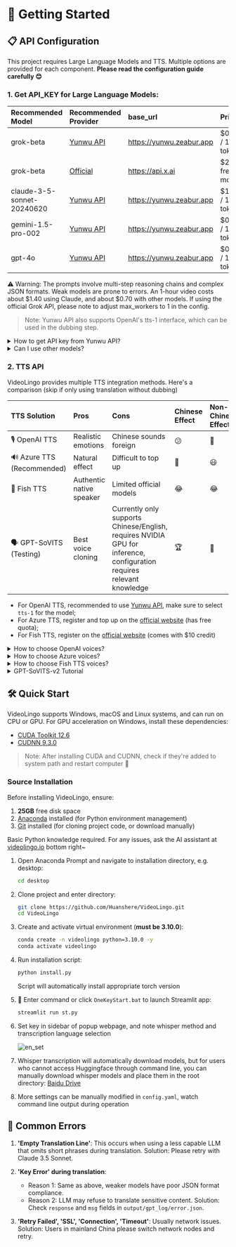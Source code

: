 # 🚀 Getting Started

## 📋 API Configuration
This project requires Large Language Models and TTS. Multiple options are provided for each component. **Please read the configuration guide carefully 😊**

### 1. **Get API_KEY for Large Language Models**:

| Recommended Model | Recommended Provider | base_url | Price | Effect |
|:-----|:---------|:---------|:-----|:---------|
| grok-beta | [Yunwu API](https://yunwu.zeabur.app/register?aff=TXMB) | https://yunwu.zeabur.app | $0.70 / 1M tokens | 🤩 |
| grok-beta | [Official](https://console.x.ai/) | https://api.x.ai | $25 free / month | 🤩 |
| claude-3-5-sonnet-20240620 | [Yunwu API](https://yunwu.zeabur.app/register?aff=TXMB) | https://yunwu.zeabur.app | $1.40 / 1M tokens | 🤩 |
| gemini-1.5-pro-002 | [Yunwu API](https://yunwu.zeabur.app/register?aff=TXMB) | https://yunwu.zeabur.app | $0.70 / 1M tokens | 😃 |
| gpt-4o | [Yunwu API](https://yunwu.zeabur.app/register?aff=TXMB) | https://yunwu.zeabur.app | $0.70 / 1M tokens | 🙂 |

⚠️ Warning: The prompts involve multi-step reasoning chains and complex JSON formats. Weak models are prone to errors. An 1-hour video costs about $1.40 using Claude, and about $0.70 with other models. If using the official Grok API, please note to adjust max_workers to 1 in the config.

> Note: Yunwu API also supports OpenAI's tts-1 interface, which can be used in the dubbing step.

<details>
<summary>How to get API key from Yunwu API?</summary>

1. Go to [Yunwu API website](https://yunwu.zeabur.app/register?aff=TXMB)
2. Register an account and top up
3. Create a new key on the API key page
4. Make sure to check `Unlimited quota`, recommended channel is `Pure AZ 1.5x`
</details>

<details>
<summary>Can I use other models?</summary>

- ✅ Supports OAI-Like API interfaces, you can change in the Streamlit sidebar.
- ⚠️ However, other models (especially smaller ones) have weaker instruction following capabilities and are very likely to error during translation. Strongly not recommended. If errors occur, please switch models.
</details>

### 2. **TTS API**
VideoLingo provides multiple TTS integration methods. Here's a comparison (skip if only using translation without dubbing)

| TTS Solution | Pros | Cons | Chinese Effect | Non-Chinese Effect |
|:---------|:-----|:-----|:---------|:-----------|
| 🎙️ OpenAI TTS | Realistic emotions | Chinese sounds foreign | 😕 | 🤩 |
| 🔊 Azure TTS (Recommended) | Natural effect | Difficult to top up | 🤩 | 😃 |
| 🎤 Fish TTS | Authentic native speaker | Limited official models | 😂 | 😂 |
| 🗣️ GPT-SoVITS (Testing) | Best voice cloning | Currently only supports Chinese/English, requires NVIDIA GPU for inference, configuration requires relevant knowledge | 🏆 | 🚫 |

- For OpenAI TTS, recommended to use [Yunwu API](https://yunwu.zeabur.app/register?aff=TXMB), make sure to select `tts-1` for the model;
- For Azure TTS, register and top up on the [official website](https://learn.microsoft.com/en-us/azure/ai-services/speech-service/get-started-text-to-speech?tabs=windows%2Cterminal&pivots=programming-language-python) (has free quota);
- For Fish TTS, register on the [official website](https://fish.audio/en/go-api/) (comes with $10 credit)

<details>
<summary>How to choose OpenAI voices?</summary>

Voice list can be found on the [official website](https://platform.openai.com/docs/guides/text-to-speech/voice-options), such as `alloy`, `echo`, `nova`, etc. Modify `openai_tts.voice` in `config.yaml`.

</details>
<details>
<summary>How to choose Azure voices?</summary>

Recommended to try voices in the [online demo](https://speech.microsoft.com/portal/voicegallery). You can find the voice code in the code on the right, e.g. `zh-CN-XiaoxiaoMultilingualNeural`

</details>

<details>
<summary>How to choose Fish TTS voices?</summary>

Go to the [official website](https://fish.audio/en/) to listen and choose voices. Find the voice code in the URL, e.g. Dingzhen is `54a5170264694bfc8e9ad98df7bd89c3`. Popular voices are already added in `config.yaml`. To use other voices, modify the `fish_tts.character_id_dict` dictionary in `config.yaml`.

</details>

<details>
<summary>GPT-SoVITS-v2 Tutorial</summary>

1. Check requirements and download the package from [official Yuque docs](https://www.yuque.com/baicaigongchang1145haoyuangong/ib3g1e/dkxgpiy9zb96hob4#KTvnO).

2. Place `GPT-SoVITS-v2-xxx` and `VideoLingo` in the same directory. **Note they should be parallel folders.**

3. Choose one of the following ways to configure the model:

   a. Self-trained model:
   - After training, `tts_infer.yaml` under `GPT-SoVITS-v2-xxx\GPT_SoVITS\configs` will have your model path auto-filled. Copy and rename it to `your_preferred_english_character_name.yaml`
   - In the same directory as the `yaml` file, place reference audio named `your_preferred_english_character_name_reference_audio_text.wav` or `.mp3`, e.g. `Huanyuv2_Hello, this is a test audio.wav`
   - In VideoLingo's sidebar, set `GPT-SoVITS Character` to `your_preferred_english_character_name`.

   b. Use pre-trained model:
   - Download my model from [here](https://vip.123pan.cn/1817874751/8137723), extract and overwrite to `GPT-SoVITS-v2-xxx`.
   - Set `GPT-SoVITS Character` to `Huanyuv2`.

   c. Use other trained models:
   - Place `xxx.ckpt` in `GPT_weights_v2` folder and `xxx.pth` in `SoVITS_weights_v2` folder.
   - Following method a, rename `tts_infer.yaml` and modify `t2s_weights_path` and `vits_weights_path` under `custom` to point to your models, e.g.:
  
      ```yaml
      # Example config for method b:
      t2s_weights_path: GPT_weights_v2/Huanyu_v2-e10.ckpt
      version: v2
      vits_weights_path: SoVITS_weights_v2/Huanyu_v2_e10_s150.pth
      ```
   - Following method a, place reference audio in the same directory as the `yaml` file, named `your_preferred_english_character_name_reference_audio_text.wav` or `.mp3`, e.g. `Huanyuv2_Hello, this is a test audio.wav`. The program will auto-detect and use it.
   - ⚠️ Warning: **Please use English for `character_name`** to avoid errors. `reference_audio_text` can be in Chinese. Currently in beta, may produce errors.


   ```
   # Expected directory structure:
   .
   ├── VideoLingo
   │   └── ...
   └── GPT-SoVITS-v2-xxx
       ├── GPT_SoVITS
       │   └── configs
       │       ├── tts_infer.yaml
       │       ├── your_preferred_english_character_name.yaml
       │       └── your_preferred_english_character_name_reference_audio_text.wav
       ├── GPT_weights_v2
       │   └── [your GPT model file]
       └── SoVITS_weights_v2
           └── [your SoVITS model file]
   ```
        
After configuration, select `Reference Audio Mode` in the sidebar (see Yuque docs for details). During dubbing, VideoLingo will automatically open GPT-SoVITS inference API port in the command line, which can be closed manually after completion. Note that stability depends on the base model chosen.</details>

## 🛠️ Quick Start

VideoLingo supports Windows, macOS and Linux systems, and can run on CPU or GPU. For GPU acceleration on Windows, install these dependencies:

- [CUDA Toolkit 12.6](https://developer.download.nvidia.com/compute/cuda/12.6.0/local_installers/cuda_12.6.0_560.76_windows.exe)
- [CUDNN 9.3.0](https://developer.download.nvidia.com/compute/cudnn/9.3.0/local_installers/cudnn_9.3.0_windows.exe)

> Note: After installing CUDA and CUDNN, check if they're added to system path and restart computer 🔄

### Source Installation

Before installing VideoLingo, ensure:
1. **25GB** free disk space
2. [Anaconda](https://www.anaconda.com/download) installed (for Python environment management)
3. [Git](https://git-scm.com/downloads) installed (for cloning project code, or download manually)

Basic Python knowledge required. For any issues, ask the AI assistant at [videolingo.io](https://videolingo.io) bottom right~

1. Open Anaconda Prompt and navigate to installation directory, e.g. desktop:
   ```bash
   cd desktop
   ```

2. Clone project and enter directory:
   ```bash
   git clone https://github.com/Huanshere/VideoLingo.git
   cd VideoLingo
   ```

3. Create and activate virtual environment (**must be 3.10.0**):
   ```bash
   conda create -n videolingo python=3.10.0 -y
   conda activate videolingo
   ```

4. Run installation script:
   ```bash
   python install.py
   ```
   Script will automatically install appropriate torch version

5. 🎉 Enter command or click `OneKeyStart.bat` to launch Streamlit app:
   ```bash
   streamlit run st.py
   ```

6. Set key in sidebar of popup webpage, and note whisper method and transcription language selection

   ![en_set](https://github.com/user-attachments/assets/2f32f49b-0b7a-4ff4-930f-4e5f9bac9002)

7. Whisper transcription will automatically download models, but for users who cannot access Huggingface through command line, you can manually download whisper models and place them in the root directory: [Baidu Drive](https://pan.baidu.com/s/1Igo_FvFV4Xcb8tSYT0ktpA?pwd=e1c7)

8. More settings can be manually modified in `config.yaml`, watch command line output during operation

## 🚨 Common Errors

1. **'Empty Translation Line'**: This occurs when using a less capable LLM that omits short phrases during translation. Solution: Please retry with Claude 3.5 Sonnet.

2. **'Key Error' during translation**: 
   - Reason 1: Same as above, weaker models have poor JSON format compliance.
   - Reason 2: LLM may refuse to translate sensitive content.
   Solution: Check `response` and `msg` fields in `output/gpt_log/error.json`.

3. **'Retry Failed', 'SSL', 'Connection', 'Timeout'**: Usually network issues. Solution: Users in mainland China please switch network nodes and retry.
